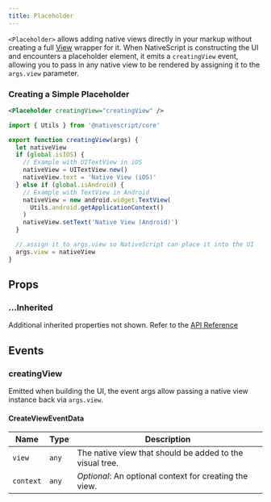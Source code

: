 ```yaml
---
title: Placeholder
---
```


`<Placeholder>` allows adding native views directly in your markup without creating a full [View](#) wrapper for it. When NativeScript is constructing the UI and encounters a placeholder element, it emits a `creatingView` event, allowing you to pass in any native view to be rendered by assigning it to the `args.view` parameter.

### Creating a Simple Placeholder

<!-- /// flavor plain -->

```xml
<Placeholder creatingView="creatingView" />
```

```ts
import { Utils } from '@nativescript/core'

export function creatingView(args) {
  let nativeView
  if (global.isIOS) {
    // Example with UITextView in iOS
    nativeView = UITextView.new()
    nativeView.text = 'Native View (iOS)'
  } else if (global.isAndroid) {
    // Example with TextView in Android
    nativeView = new android.widget.TextView(
      Utils.android.getApplicationContext()
    )
    nativeView.setText('Native View (Android)')
  }

  // assign it to args.view so NativeScript can place it into the UI
  args.view = nativeView
}
```

<!-- ///

/// flavor react

```tsx
import { isIOS, isAndroid } from '@nativescript/core'
;<placeholder
  onCreatingView={() => {
    if (isIOS) {
      // Example with UILabel in iOS
      const nativeView = new UILabel()
      nativeView.text = 'Native View - iOS'
      args.view = nativeView
    } else if (isAndroid) {
      // Example with TextView in Android
      const nativeView = new android.widget.TextView(args.context)
      nativeView.setSingleLine(true)
      nativeView.setEllipsize(android.text.TextUtils.TruncateAt.END)
      nativeView.setText('Native View - Android')
      args.view = nativeView
    } else {
      console.warn(
        'Unsupported platform! Did they finally make NativeScript for desktop?'
      )
    }
  }}
/>
```

///

/// flavor angular

```xml
<Placeholder (creatingView)="creatingView($event)" />
```

```ts
import { Utils, Placeholder } from '@nativescript/core'

function creatingView(args) {
  const placeholder = args.object as Placeholder

  let nativeView
  if (global.isIOS) {
    // Example with UITextView in iOS
    nativeView = UITextView.new()
    nativeView.text = 'Native View (iOS)'
  } else if (global.isAndroid) {
    // Example with TextView in Android
    nativeView = new android.widget.TextView(Utils.android.getApplicationContext())
    nativeView.setText('Native View (Android)')
  }

  placeholder.view = nativeView
}
```

///

/// flavor vue

```xml
<Placeholder @creatingView="creatingView" />
```

```js
// Example with TextView in Android
methods: {
  creatingView: function(args) {
      const nativeView = new android.widget.TextView(args.context);
      nativeView.setSingleLine(true);
      nativeView.setEllipsize(android.text.TextUtils.TruncateAt.END);
      nativeView.setText("Native View - Android");
      args.view = nativeView;
  }
}
// Example with UILabel in iOS
methods: {
  creatingView: function(args) {
      const nativeView = new UILabel();
      nativeView.text = "Native View - iOS";
      args.view = nativeView;
  }
}
```

/// -->

## Props

### ...Inherited

Additional inherited properties not shown. Refer to the [API Reference](https://docs.nativescript.org/api-reference/classes/placeholder)

## Events

### creatingView

Emitted when building the UI, the event args allow passing a native view instance back via `args.view`.

#### CreateViewEventData

<!-- todo: perhaps just link to API ref. -->

| Name      | Type  | Description                                              |
| --------- | ----- | -------------------------------------------------------- |
| `view`    | `any` | The native view that should be added to the visual tree. |
| `context` | `any` | _Optional_: An optional context for creating the view.   |
